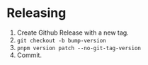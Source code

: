 # Releasing

1. Create Github Release with a new tag.
1. `git checkout -b bump-version`
1. `pnpm version patch --no-git-tag-version`
1. Commit.
